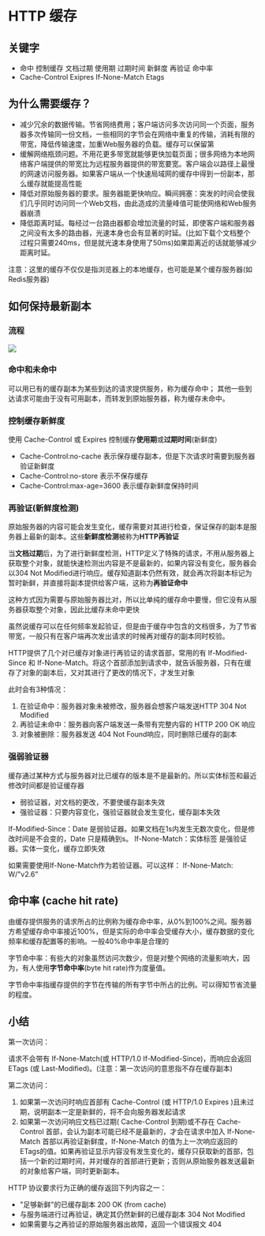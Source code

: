 
# HTTP 缓存

## 关键字

- 命中 控制缓存 文档过期 使用期 过期时间 新鲜度 再验证 命中率
- Cache-Control Exipres If-None-Match Etags 

## 为什么需要缓存？

- 减少冗余的数据传输。节省网络费用；客户端访问多次访问同一个页面，服务器多次传输同一份文档，一些相同的字节会在网络中重复的传输，消耗有限的带宽，降低传输速度，加重Web服务器的负载。缓存可以保留第
- 缓解网络瓶颈问题。不用花更多带宽就能够更快加载页面；很多网络为本地网络客户端提供的带宽比为远程服务器提供的带宽要宽。客户端会以路径上最慢的网速访问服务器。如果客户端从一个快速局域网的缓存中得到一份副本，那么缓存就能提高性能
- 降低对原始服务器的要求。服务器能更快响应。瞬间拥塞：突发的时间会使我们几乎同时访问同一个Web文档，由此造成的流量峰值可能使网络和Web服务器崩溃
- 降低距离时延。每经过一台路由器都会增加流量的时延，即使客户端和服务器之间没有太多的路由器，光速本身也会有显著的时延。(比如下载个文档整个过程只需要240ms，但是就光速本身使用了50ms)如果距离近的话就能够减少距离时延。

注意：这里的缓存不仅仅是指浏览器上的本地缓存，也可能是某个缓存服务器(如Redis服务器)


## 如何保持最新副本

### 流程

![](http://7xpld9.com1.z0.glb.clouddn.com/%E7%BC%93%E5%AD%98%E5%A4%84%E7%90%86.png)


### 命中和未命中

可以用已有的缓存副本为某些到达的请求提供服务，称为缓存命中；
其他一些到达请求可能由于没有可用副本，而转发到原始服务器，称为缓存未命中。


### 控制缓存新鲜度

使用 Cache-Control 或 Expires 控制缓存**使用期**或**过期时间**(新鲜度)

- Cache-Control:no-cache 表示保存缓存副本，但是下次请求时需要到服务器验证新鲜度
- Cache-Control:no-store 表示不保存缓存
- Cache-Control:max-age=3600 表示缓存新鲜度保持时间

### 再验证(新鲜度检测)

原始服务器的内容可能会发生变化，缓存需要对其进行检查，保证保存的副本是服务器上最新的副本。这些**新鲜度检测**被称为**HTTP再验证**

当**文档过期**后，为了进行新鲜度检测，HTTP定义了特殊的请求，不用从服务器上获取整个对象，就能快速检测出内容是不是最新的，如果内容没有变化，服务器会以304 Not Modified进行响应。缓存知道副本仍然有效，就会再次将副本标记为暂时新鲜，并直接将副本提供给客户端，这称为**再验证命中**

这种方式因为需要与原始服务器比对，所以比单纯的缓存命中要慢，但它没有从服务器获取整个对象，因此比缓存未命中更快

虽然说缓存可以在任何频率发起验证，但是由于缓存中包含的文档很多，为了节省带宽，一般只有在客户端再次发出请求的时候再对缓存的副本同时校验。

HTTP提供了几个对已缓存对象进行再验证的请求首部，常用的有 If-Modified-Since 和 If-None-Match。将这个首部添加到请求中，就告诉服务器，只有在缓存了对象的副本后，又对其进行了更改的情况下，才发生对象

此时会有3种情况：

1. 在验证命中：服务器对象未被修改，服务器会想客户端发送HTTP 304 Not Modified
2. 再验证未命中：服务器向客户端发送一条带有完整内容的 HTTP 200 OK 响应
3. 对象被删除：服务器发送 404 Not Found响应，同时删除已缓存的副本


### 强弱验证器

缓存通过某种方式与服务器对比已缓存的版本是不是最新的。所以实体标签和最近修改时间都是验证缓存器

- 弱验证器，对文档的更改，不要使缓存副本失效
- 强验证器：只要内容变化，强验证器就会发生变化，缓存副本失效

If-Modified-Since：Date 是弱验证器。如果文档在1s内发生无数次变化，但是修改时间是不会变的，Date 只是精确到s。
If-None-Match：实体标签 是强验证器。实体一变化，缓存立即失效

如果需要使用If-None-Match作为若验证器。可以这样： If-None-Match: W/"v2.6"


## 命中率 (cache hit rate)

由缓存提供服务的请求所占的比例称为缓存命中率，从0%到100%之间。服务器方希望缓存命中率接近100%，但是实际的命中率会受缓存大小，缓存数据的变化频率和缓存配置等的影响。一般40%命中率是合理的

字节命中率：有些大的对象虽然访问次数少，但是对整个网络的流量影响大，因为，有人使用**字节命中率**(byte hit rate)作为度量值。

字节命中率指缓存提供的字节在传输的所有字节中所占的比例。可以得知节省流量的程度。


## 小结


第一次访问：

请求不会带有 If-None-Match(或 HTTP/1.0 If-Modified-Since)，而响应会返回 ETags (或 Last-Modified)。(注意：第一次访问的意思指不存在缓存副本)

第二次访问：

1. 如果第一次访问时响应首部有 Cache-Control (或 HTTP/1.0 Expires )且未过期，说明副本一定是新鲜的，将不会向服务器发起请求
2. 如果第一次访问响应文档已过期( Cache-Control 到期)或不存在 Cache-Control 首部，会认为副本可能已经不是最新的，才会在请求中加入 If-None-Match 首部以再验证新鲜度，If-None-Match 的值为上一次响应返回的 ETags的值。如果再验证显示内容没有发生变化的，缓存只获取新的首部，包括一个新的过期时间，并对缓存的首部进行更新；否则从原始服务器发送最新的对象给客户端，同时更新副本。



HTTP 协议要求行为正确的缓存返回下列内容之一：

- "足够新鲜"的已缓存副本 200 OK (from cache)
- 与服务端进行过再验证，确定其仍然新鲜的已缓存副本 304 Not Modified 
- 如果需要与之再验证的原始服务器出故障，返回一个错误报文 404